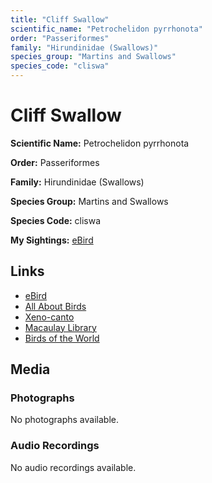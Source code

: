 ```yaml
---
title: "Cliff Swallow"
scientific_name: "Petrochelidon pyrrhonota"
order: "Passeriformes"
family: "Hirundinidae (Swallows)"
species_group: "Martins and Swallows"
species_code: "cliswa"
---
```


# Cliff Swallow

**Scientific Name:** Petrochelidon pyrrhonota

**Order:** Passeriformes

**Family:** Hirundinidae (Swallows)

**Species Group:** Martins and Swallows

**Species Code:** cliswa

**My Sightings:** [eBird](https://ebird.org/lifelist?r=world&time=life&spp=cliswa)

## Links
* [eBird](https://ebird.org/species/cliswa) 
* [All About Birds](https://www.allaboutbirds.org/guide/cliswa) 
* [Xeno-canto](https://www.xeno-canto.org/species/cliswa) 
* [Macaulay Library](https://search.macaulaylibrary.org/catalog?taxonCode=cliswa&sort=rating_rank_desc)
* [Birds of the World](https://birdsoftheworld.org/bow/species/cliswa)

## Media
### Photographs
No photographs available.

### Audio Recordings
No audio recordings available.
